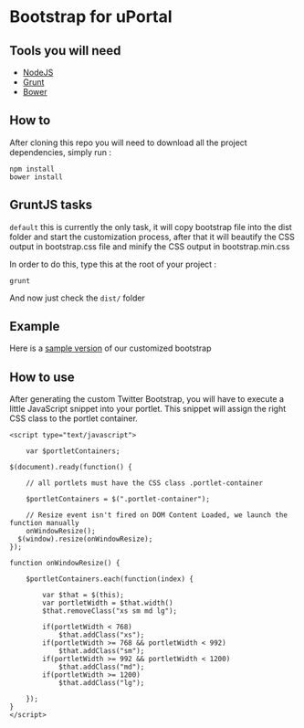 # Bootstrap for uPortal

## Tools you will need

+ [NodeJS](http://nodejs.org/)
+ [Grunt](http://gruntjs.com/)
+ [Bower](http://bower.io/)

## How to

After cloning this repo you will need to download all the project dependencies, simply run : 

```
npm install
bower install
```

## GruntJS tasks

`default` this is currently the only task, it will copy bootstrap file into the dist folder and start the customization process, after that it will beautify the CSS output in bootstrap.css file and minify the CSS output in bootstrap.min.css

In order to do this, type this at the root of your project :
```
grunt
```
And now just check the `dist/` folder

## Example

Here is a [sample version](https://gist.github.com/mbelmok01/8803499) of our customized bootstrap

## How to use


After generating the custom Twitter Bootstrap, you will have to execute a little JavaScript snippet into your portlet.
This snippet will assign the right CSS class to the portlet container.


```
<script type="text/javascript">
    
    var $portletContainers;
 
$(document).ready(function() {

    // all portlets must have the CSS class .portlet-container
    
    $portletContainers = $(".portlet-container");
    
    // Resize event isn't fired on DOM Content Loaded, we launch the function manually
    onWindowResize();
  $(window).resize(onWindowResize);
});
 
function onWindowResize() {
    
    $portletContainers.each(function(index) {
        
        var $that = $(this);
        var portletWidth = $that.width()
        $that.removeClass("xs sm md lg");
        
        if(portletWidth < 768)
            $that.addClass("xs");
        if(portletWidth >= 768 && portletWidth < 992)
            $that.addClass("sm");
        if(portletWidth >= 992 && portletWidth < 1200)
            $that.addClass("md");
        if(portletWidth >= 1200)
            $that.addClass("lg");
    
    });
}
</script>

```
